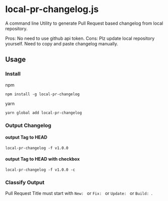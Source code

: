 # local-pr-changelog.js

A command line Utility to generate Pull Request based changelog from local repository.

Pros: No need to use github api token.
Cons: Plz update local repository yourself. Need to copy and paste changelog manually.

## Usage

### Install
npm
```
npm install -g local-pr-changelog
```

yarn
```
yarn global add local-pr-changelog
```

### Output Changelog

#### output Tag to HEAD 
```
local-pr-changelog -f v1.0.0
```

#### output Tag to HEAD with checkbox
```
local-pr-changelog -f v1.0.0 -c
```

### Classify Output

Pull Request Title must start with `New: ` or `Fix: ` or `Update: ` or `Build: `.





